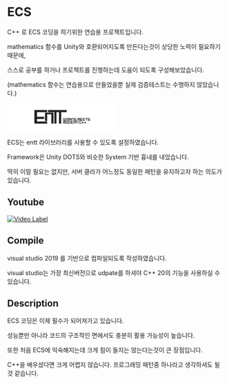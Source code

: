 # ECS

C++ 로 ECS  코딩을 하기위한 연습용 프로젝트입니다.

mathematics 함수를 Unity와 호환되어지도록 만든다는것이 상당한 노력이 필요하기때문에,

스스로 공부를 하거나 프로젝트를 진행하는데 도움이 되도록 구성해보았습니다.

(mathematics 함수는 연습용으로 만들었을뿐 실제 검증테스트는 수행하지 않았습니다.)

<img src="entt.png" width="50%" height="50%"></img>

ECS는 entt 라이브러리를 사용할 수 있도록 설정하였습니다.

Framework은 Unity DOTS와 비슷한 System 기반 흉내를 내었습니다.

딱히 이럴 필요는 없지만, 서버 클라가 어느정도 동일한 패턴을 유지하고자 하는 의도가 있습니다.


## Youtube

[![Video Label](https://img.youtube.com/vi/7UphiG8UtTg/0.jpg)](https://youtu.be/7UphiG8UtTg)


## Compile

visual studio 2019 를 기반으로 컴파일되도록 작성하였습니다. 

visual studio는 가장 최신버전으로 udpate를 하셔야 C++ 20의 기능을 사용하실 수 있습니다.


## Description

ECS 코딩은 이제 필수가 되어져가고 있습니다.

성능뿐만 아니라 코드의 구조적인 면에서도 충분히 활용 가능성이 높습니다.

또한 처음 ECS에 익숙해지는데 크게 힘이 들지는 않는다는것이 큰 장점입니다. 

C++을 배우셨다면 크게 어렵지 않습니다. 프로그래밍 패턴중 하나라고 생각하셔도 될것 같습니다.
